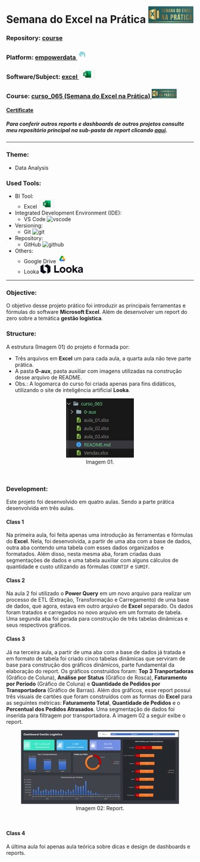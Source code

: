 # Semana do Excel na Prática   <img src="./0-aux/logo_course.png" alt="curso_065" width="auto" height="45">

### Repository: [course](../../../)
### Platform: <a href="../../">empowerdata   <img src="https://github.com/PedroHeeger/main/blob/main/0-aux/logos/plataforma/empowerdata.jpg" alt="empowerdata" width="auto" height="25"></a>
### Software/Subject: <a href="../">excel   <img src="https://github.com/PedroHeeger/main/blob/main/0-aux/logos/software/microsoft_excel.png" alt="excel" width="auto" height="25"></a>
### Course: <a href="./curso_065">curso_065 (Semana do Excel na Prática)   <img src="./0-aux/logo_course.png" alt="curso_065" width="auto" height="25"></a>

#### <a href="https://github.com/PedroHeeger/main/blob/main/cert_ti/05-particip/data/excel/(23-06-22)%20Cert%20Excel%20PH%20Empowerdata%20(Semana).pdf">Certificate</a>
##### Para conferir outros reports e dashboards de outros projetos consulte meu repositório principal na sub-pasta de report clicando [aqui](https://github.com/PedroHeeger/main/tree/main/report).

---

### Theme:
- Data Analysis

### Used Tools:
- BI Tool: 
  - Excel <img src="https://github.com/PedroHeeger/main/blob/main/0-aux/logos/software/microsoft_excel.png" alt="microsoft_excel" width="auto" height="25">
- Integrated Development Environment (IDE):
  - VS Code   <img src="https://cdn.jsdelivr.net/gh/devicons/devicon/icons/vscode/vscode-original.svg" alt="vscode" width="auto" height="25">
- Versioning: 
  - Git   <img src="https://cdn.jsdelivr.net/gh/devicons/devicon/icons/git/git-original.svg" alt="git" width="auto" height="25">
- Repository:
  - GitHub   <img src="https://cdn.jsdelivr.net/gh/devicons/devicon/icons/github/github-original.svg" alt="github" width="auto" height="25">
- Others:
  - Google Drive <img src="https://github.com/PedroHeeger/main/blob/main/0-aux/logos/software/google_drive.png" alt="google_drive" width="auto" height="25">
  - Looka <img src="https://github.com/PedroHeeger/main/blob/main/0-aux/logos/sites/ai_looka.svg" alt="looka" width="auto" height="25">

---

### Objective:
O objetivo desse projeto prático foi introduzir as principais ferramentas e fórmulas do software **Microsoft Excel**. Além de desenvolver um report do zero sobre a temática **gestão logística**.

### Structure:
A estrutura (Imagem 01) do projeto é formada por:
- Três arquivos em **Excel** um para cada aula, a quarta aula não teve parte prática.
- A pasta **0-aux**, pasta auxiliar com imagens utilizadas na construção desse arquivo de README. 
- Obs.: A logomarca do curso foi criada apenas para fins didáticos, utilizando o site de inteligência artificial **Looka**.

<div align="Center"><figure>
    <img src="./0-aux/img01.PNG" alt="img01"><br>
    <figcaption>Imagem 01.</figcaption>
</figure></div><br>

### Development:
Este projeto foi desenvolvido em quatro aulas. Sendo a parte prática desenvolvida em três aulas.

#### Class 1
Na primeira aula, foi feita apenas uma introdução às ferramentas e fórmulas do **Excel**. Nela, foi desenvolvida, a partir de uma aba com a base de dados, outra aba contendo uma tabela com esses dados organizados e formatados. Além disso, nesta mesma aba, foram criadas duas segmentações de dados e uma tabela auxiliar com alguns cálculos de quantidade e custo utilizando as fórmulas `COUNTIF` e `SUMIF`.

#### Class 2
Na aula 2 foi utilizado o **Power Query** em um novo arquivo para realizar um processo de ETL (Extração, Transformação e Carregamento) de uma base de dados, que agora, estava em outro arquivo de **Excel** separado. Os dados foram tratados e carregados no novo arquivo em um formato de tabela. Uma segunda aba foi gerada para construção de três tabelas dinâmicas e seus respectivos gráficos.

#### Class 3
Já na terceira aula, a partir de uma aba com a base de dados já tratada e em formato de tabela foi criado cinco tabelas dinâmicas que serviram de base para construção dos gráficos dinâmicos, parte fundamental da elaboração do report. Os gráficos construídos foram: **Top 3 Tranportadoras** (Gráfico de Coluna), **Análise por Status** (Gráfico de Rosca), **Faturamento por Período** (Gráfico de Coluna) e **Quantidade de Pedidos por Transportadora** (Gráfico de Barras). Além dos gráficos, esse report possui três visuais de cartões que foram construídos com as formas do **Excel** para as seguintes métricas: **Faturamento Total**, **Quantidade de Pedidos** e o **Percentual dos Pedidos Atrasados**. Uma segmentação de dados foi inserida para filtragem por transportadora. A imagem 02 a seguir exibe o report. 

<div align="Center"><figure>
    <img src="./0-aux/rep_logistica_curso_065.PNG" alt="img02"><br>
    <figcaption>Imagem 02: Report.</a></figcaption>
</figure></div><br>

#### Class 4
A última aula foi apenas aula teórica sobre dicas e design de dashboards e reports.